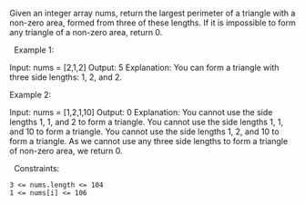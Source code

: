 Given an integer array nums, return the largest perimeter of a triangle with a non-zero area, formed from three of these lengths. If it is impossible to form any triangle of a non-zero area, return 0.

 
Example 1:

Input: nums = [2,1,2]
Output: 5
Explanation: You can form a triangle with three side lengths: 1, 2, and 2.


Example 2:

Input: nums = [1,2,1,10]
Output: 0
Explanation: 
You cannot use the side lengths 1, 1, and 2 to form a triangle.
You cannot use the side lengths 1, 1, and 10 to form a triangle.
You cannot use the side lengths 1, 2, and 10 to form a triangle.
As we cannot use any three side lengths to form a triangle of non-zero area, we return 0.


 
Constraints:


	3 <= nums.length <= 104
	1 <= nums[i] <= 106

